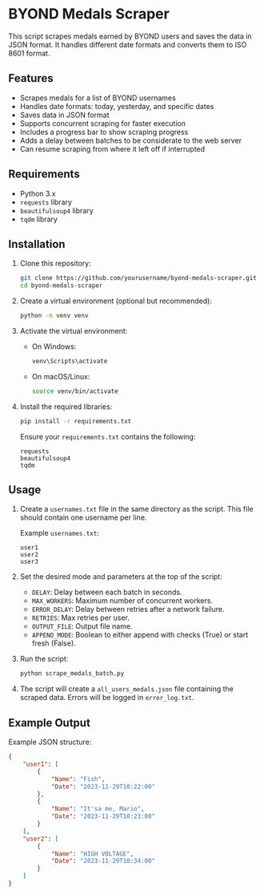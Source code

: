 # BYOND Medals Scraper

This script scrapes medals earned by BYOND users and saves the data in JSON format. It handles different date formats and converts them to ISO 8601 format.

## Features

- Scrapes medals for a list of BYOND usernames
- Handles date formats: today, yesterday, and specific dates
- Saves data in JSON format
- Supports concurrent scraping for faster execution
- Includes a progress bar to show scraping progress
- Adds a delay between batches to be considerate to the web server
- Can resume scraping from where it left off if interrupted

## Requirements

- Python 3.x
- `requests` library
- `beautifulsoup4` library
- `tqdm` library

## Installation

1. Clone this repository:

    ```bash
    git clone https://github.com/yourusername/byond-medals-scraper.git
    cd byond-medals-scraper
    ```

2. Create a virtual environment (optional but recommended):

    ```bash
    python -m venv venv
    ```

3. Activate the virtual environment:

    - On Windows:
      ```bash
      venv\Scripts\activate
      ```
    - On macOS/Linux:
      ```bash
      source venv/bin/activate
      ```

4. Install the required libraries:

    ```bash
    pip install -r requirements.txt
    ```

    Ensure your `requirements.txt` contains the following:
    ```
    requests
    beautifulsoup4
    tqdm
    ```

## Usage

1. Create a `usernames.txt` file in the same directory as the script. This file should contain one username per line.

    Example `usernames.txt`:
    ```
    user1
    user2
    user3
    ```

2. Set the desired mode and parameters at the top of the script:
    - `DELAY`: Delay between each batch in seconds.
    - `MAX_WORKERS`: Maximum number of concurrent workers.
    - `ERROR_DELAY`: Delay between retries after a network failure.
    - `RETRIES`: Max retries per user.
    - `OUTPUT_FILE`: Output file name.
    - `APPEND_MODE`: Boolean to either append with checks (True) or start fresh (False).

3. Run the script:

    ```bash
    python scrape_medals_batch.py
    ```

4. The script will create a `all_users_medals.json` file containing the scraped data. Errors will be logged in `error_log.txt`.

## Example Output

Example JSON structure:
```json
{
    "user1": [
        {
            "Name": "Fish",
            "Date": "2023-11-29T10:22:00"
        },
        {
            "Name": "It'sa me, Mario",
            "Date": "2023-11-29T10:23:00"
        }
    ],
    "user2": [
        {
            "Name": "HIGH VOLTAGE",
            "Date": "2023-11-29T10:34:00"
        }
    ]
}
